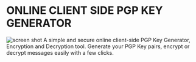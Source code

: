 # ONLINE CLIENT SIDE PGP KEY GENERATOR
![screen shot](https://raw.githubusercontent.com/ghahremany/PGP_ONLINE/main/screen_shot.png)
A simple and secure online client-side PGP Key Generator, Encryption and Decryption tool. Generate your PGP Key pairs, encrypt or decrypt messages easily with a few clicks.
